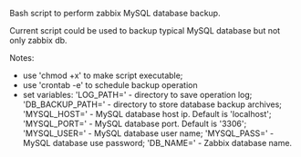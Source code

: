 Bash script to perform zabbix MySQL database backup.

Current script could be used to backup typical MySQL database but not only zabbix db.

Notes:

 - use  'chmod +x'  to make script executable;
 - use 'crontab -e' to schedule backup operation
 - set variables: 
   'LOG_PATH='       - directory to save operation log;
   'DB_BACKUP_PATH=' - directory to store database backup archives;
   'MYSQL_HOST='     - MySQL database host ip. Default is 'localhost';
   'MYSQL_PORT='     - MySQL database port. Default is '3306';
   'MYSQL_USER='     - MySQL database user name;
   'MYSQL_PASS='     - MySQL database use password;
   'DB_NAME='        - Zabbix database name.
